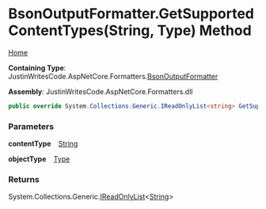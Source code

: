 # BsonOutputFormatter\.GetSupportedContentTypes\(String, Type\) Method

[Home](../../../README.md)

**Containing Type**: JustinWritesCode\.AspNetCore\.Formatters\.[BsonOutputFormatter](../README.md)

**Assembly**: JustinWritesCode\.AspNetCore\.Formatters\.dll

```csharp
public override System.Collections.Generic.IReadOnlyList<string> GetSupportedContentTypes(string contentType, Type objectType)
```

### Parameters

**contentType** &ensp; [String](https://docs.microsoft.com/en-us/dotnet/api/system.string)

**objectType** &ensp; [Type](https://docs.microsoft.com/en-us/dotnet/api/system.type)

### Returns

System\.Collections\.Generic\.[IReadOnlyList](https://docs.microsoft.com/en-us/dotnet/api/system.collections.generic.ireadonlylist-1)\<[String](https://docs.microsoft.com/en-us/dotnet/api/system.string)\>

